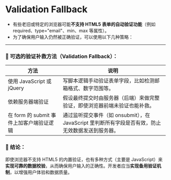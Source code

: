 # Validation Fallback

- 有些老旧或特定的浏览器可能**不支持 HTML5 表单的自动验证功能**（例如 required、type="email"、min、max 等属性）。
- 为了确保用户输入仍然被正确验证，可以使用以下几种策略：

---

### **🔧 可选的验证补救方法（Validation Fallback）：**

| **方法** | **说明** |
| --- | --- |
| 使用 JavaScript 或 jQuery | 写脚本逻辑手动验证表单字段，比如检测邮箱格式、数字范围等。 |
| 依赖服务器端验证 | 假设最终提交时由服务器（后端）来做完整验证，即使浏览器前端未验证也能补救。 |
| 在 form 的 submit 事件上加客户端验证逻辑 | 通过监听提交事件（如 onsubmit），在 JavaScript 里判断所有字段是否有效，防止无效数据发送到服务器。 |

### **📌 结论：**

即使浏览器不支持 HTML5 的内置验证，也有多种方式（主要是 JavaScript）来**实现可靠的数据校验**，从而确保用户输入的正确性。开发者应当**实现备用验证机制**，以增强用户体验和数据质量。